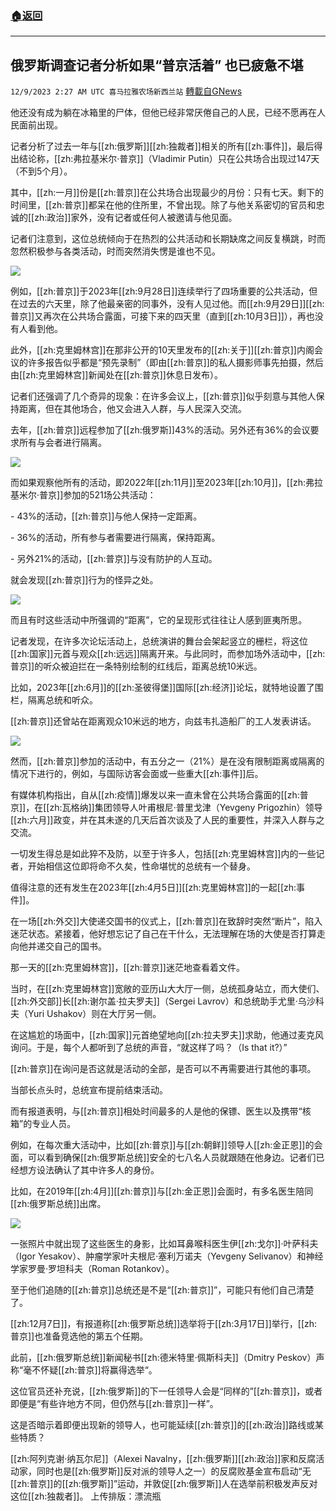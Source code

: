 ###  [:house:返回](README.md)
---


## 俄罗斯调查记者分析如果“普京活着” 也已疲惫不堪
`12/9/2023 2:27 AM UTC 喜马拉雅农场新西兰站` [轉載自GNews](https://gnews.org/articles/2088692)

         

他还没有成为躺在冰箱里的尸体，但他已经非常厌倦自己的人民，已经不愿再在人民面前出现。

记者分析了过去一年与[[zh:俄罗斯]][[zh:独裁者]]相关的所有[[zh:事件]]，最后得出结论称，[[zh:弗拉基米尔·普京]]（Vladimir Putin）只在公共场合出现过147天（不到5个月）。

其中，[[zh:一月]]份是[[zh:普京]]在公共场合出现最少的月份：只有七天。剩下的时间里，[[zh:普京]]都呆在他的住所里，不曾出现。除了与他关系密切的官员和忠诚的[[zh:政治]]家外，没有记者或任何人被邀请与他见面。

记者们注意到，这位总统倾向于在热烈的公共活动和长期缺席之间反复横跳，时而忽然积极参与各类活动，时而突然消失愣是谁也不见。

![](ipfs://QmYM3xg89KeUzNqYkRtD4HM8jzVH3Z8WMEWSrwrzkXmgRg?.png)

例如，[[zh:普京]]于2023年[[zh:9月28日]]连续举行了四场重要的公共活动，但在过去的六天里，除了他最亲密的同事外，没有人见过他。而[[zh:9月29日]][[zh:普京]]又再次在公共场合露面，可接下来的四天里（直到[[zh:10月3日]]），再也没有人看到他。

此外，[[zh:克里姆林宫]]在那非公开的10天里发布的[[zh:关于]][[zh:普京]]内阁会议的许多报告似乎都是“预先录制”（即由[[zh:普京]]的私人摄影师事先拍摄，然后由[[zh:克里姆林宫]]新闻处在[[zh:普京]]休息日发布）。

记者们还强调了几个奇异的现象：在许多会议上，[[zh:普京]]似乎刻意与其他人保持距离，但在其他场合，他又会进入人群，与人民深入交流。

去年，[[zh:普京]]远程参加了[[zh:俄罗斯]]43%的活动。另外还有36%的会议要求所有与会者进行隔离。

![](ipfs://QmRkBTLKHVsrLYr1HJRZxX6CFLvwTVXYQBFaf29UhW81c7?.png)

而如果观察他所有的活动，即2022年[[zh:11月]]至2023年[[zh:10月]]，[[zh:弗拉基米尔·普京]]参加的521场公共活动：

\- 43%的活动，[[zh:普京]]与他人保持一定距离。

\- 36%的活动，所有参与者需要进行隔离，保持距离。

\- 另外21%的活动，[[zh:普京]]与没有防护的人互动。

就会发现[[zh:普京]]行为的怪异之处。

![](ipfs://QmZDCJrLLRzd8fGB2V7HSWg1ZmzCsSKk3s4Z5soespSnax?.png)

而且有时这些活动中所强调的“距离”，它的呈现形式往往让人感到匪夷所思。

记者发现，在许多次论坛活动上，总统演讲的舞台会架起竖立的栅栏，将这位[[zh:国家]]元首与观众[[zh:远远]]隔离开来。与此同时，而参加场外活动中，[[zh:普京]]的听众被迫拦在一条特别绘制的红线后，距离总统10米远。

比如，2023年[[zh:6月]]的[[zh:圣彼得堡]]国际[[zh:经济]]论坛，就特地设置了围栏，隔离总统和听众。

[[zh:普京]]还曾站在距离观众10米远的地方，向兹韦扎造船厂的工人发表讲话。

![](ipfs://QmQ4tShmvPXBrzQosAdMj9PHBRHVFeAd4QXSQGNKPaSazK?.png)

然而，[[zh:普京]]参加的活动中，有五分之一（21%）是在没有限制距离或隔离的情况下进行的，例如，与国际访客会面或一些重大[[zh:事件]]后。

有媒体机构指出，自从[[zh:疫情]]爆发以来一直未曾在公共场合露面的[[zh:普京]]，在[[zh:瓦格纳]]集团领导人叶甫根尼·普里戈津（Yevgeny Prigozhin）领导[[zh:六月]]政变，并在其未遂的几天后首次谈及了人民的重要性，并深入人群与之交流。

一切发生得总是如此猝不及防，以至于许多人，包括[[zh:克里姆林宫]]内的一些记者，开始相信这位即将命不久矣，性命堪忧的总统有一个替身。

值得注意的还有发生在2023年[[zh:4月5日]][[zh:克里姆林宫]]的一起[[zh:事件]]。

在一场[[zh:外交]]大使递交国书的仪式上，[[zh:普京]]在致辞时突然“断片”，陷入迷茫状态。紧接着，他好想忘记了自己在干什么，无法理解在场的大使是否打算走向他并递交自己的国书。

那一天的[[zh:克里姆林宫]]，[[zh:普京]]迷茫地查看着文件。

当时，在[[zh:克里姆林宫]]宽敞的亚历山大大厅一侧，总统孤身站立，而大使们、[[zh:外交部]]长[[zh:谢尔盖·拉夫罗夫]]（Sergei Lavrov）和总统助手尤里·乌沙科夫（Yuri Ushakov）则在大厅另一侧。

在这尴尬的场面中，[[zh:国家]]元首绝望地向[[zh:拉夫罗夫]]求助，他通过麦克风询问。于是，每个人都听到了总统的声音，“就这样了吗？（Is that it?）”

[[zh:普京]]在询问是否这就是活动的全部，是否可以不再需要进行其他的事项。

当部长点头时，总统宣布提前结束活动。

而有报道表明，与[[zh:普京]]相处时间最多的人是他的保镖、医生以及携带“核箱”的专业人员。

例如，在每次重大活动中，比如[[zh:普京]]与[[zh:朝鲜]]领导人[[zh:金正恩]]的会面，可以看到确保[[zh:俄罗斯总统]]安全的七八名人员就跟随在他身边。记者们已经想方设法确认了其中许多人的身份。

比如，在2019年[[zh:4月]][[zh:普京]]与[[zh:金正恩]]会面时，有多名医生陪同[[zh:俄罗斯总统]]出席。

![](ipfs://QmWFymsLxnTAaxfZ7ZdheHEPAdH9hMaHq1ZnShYbqwPZe7?.png)

一张照片中就出现了这些医生的身影，比如耳鼻喉科医生伊[[zh:戈尔]]·叶萨科夫（Igor Yesakov）、肿瘤学家叶夫根尼·塞利万诺夫（Yevgeny Selivanov）和神经学家罗曼·罗坦科夫（Roman Rotankov）。

至于他们追随的[[zh:普京]]总统还是不是“[[zh:普京]]”，可能只有他们自己清楚了。

[[zh:12月7日]]，有报道称[[zh:俄罗斯总统]]选举将于[[zh:3月17日]]举行，[[zh:普京]]也准备竞选他的第五个任期。

此前，[[zh:俄罗斯总统]]新闻秘书[[zh:德米特里·佩斯科夫]]（Dmitry Peskov）声称“毫不怀疑[[zh:普京]]将赢得选举“。

这位官员还补充说，[[zh:俄罗斯]]的下一任领导人会是“同样的”[[zh:普京]]，或者即便是“有些许地方不同，但仍然与[[zh:普京]]一样”。

这是否暗示着即便出现新的领导人，也可能延续[[zh:普京]]的[[zh:政治]]路线或某些特质？

[[zh:阿列克谢·纳瓦尔尼]]（Alexei Navalny，[[zh:俄罗斯]][[zh:政治]]家和反腐活动家，同时也是[[zh:俄罗斯]]反对派的领导人之一）的反腐败基金宣布启动“无[[zh:普京]]的[[zh:俄罗斯]]”运动，并敦促[[zh:俄罗斯]]人在选举前积极发声反对这位[[zh:独裁者]]。
上传排版：漂流瓶         


